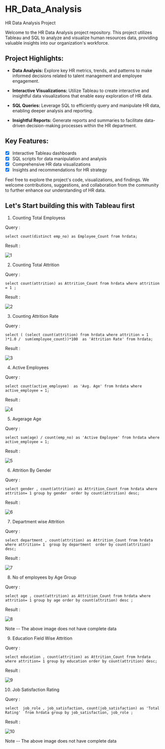 # HR_Data_Analysis
HR Data Analysis Project

Welcome to the HR Data Analysis project repository. This project utilizes Tableau and SQL to analyze and visualize human resources data, providing valuable insights into our organization's workforce. 

## Project Highlights:

- **Data Analysis:** Explore key HR metrics, trends, and patterns to make informed decisions related to talent management and employee engagement.

- **Interactive Visualizations:** Utilize Tableau to create interactive and insightful data visualizations that enable easy exploration of HR data.

- **SQL Queries:** Leverage SQL to efficiently query and manipulate HR data, enabling deeper analysis and reporting.

- **Insightful Reports:** Generate reports and summaries to facilitate data-driven decision-making processes within the HR department.

## Key Features:

- [x] Interactive Tableau dashboards
- [x] SQL scripts for data manipulation and analysis
- [x] Comprehensive HR data visualizations
- [x] Insights and recommendations for HR strategy

Feel free to explore the project's code, visualizations, and findings. We welcome contributions, suggestions, and collaboration from the community to further enhance our understanding of HR data.


## Let's Start building this with Tableau first  

1.  Counting Total Employess

Query : 

```select count(distinct emp_no) as Employee_Count from hrdata;```

Result : 

![1](https://github.com/pawan941394/HR_Data_Analysis/assets/63099276/5b093907-c1fb-4df3-927b-f6a0ee5d4b8e)

2.  Counting Total Attrition 

Query : 

```select count(attrition) as Attrition_Count from hrdata where attrition = 1 ;```

Result : 

![2](https://github.com/pawan941394/HR_Data_Analysis/assets/63099276/eada59e2-f791-41da-9bcd-e7e1d4ce6655)


3. Counting Attrition Rate
   
Query : 

```select ( (select count(attrition) from hrdata where attrition = 1 )*1.0 /  sum(employee_count))*100  as 'Attrition Rate' from hrdata;```

Result : 

![3](https://github.com/pawan941394/HR_Data_Analysis/assets/63099276/5f700387-faae-4e7c-a53c-a11724175403)


4. Active Employees 

Query : 

```select count(active_employee)  as 'Avg. Age' from hrdata where active_employee = 1; ```

Result : 

![4](https://github.com/pawan941394/HR_Data_Analysis/assets/63099276/6ad218c4-ea61-44b1-960f-c3265833450d)


5. Avgerage Age

Query : 

```select sum(age) / count(emp_no) as 'Active Employee' from hrdata where active_employee = 1;```

Result : 

![5](https://github.com/pawan941394/HR_Data_Analysis/assets/63099276/0858df0c-cb44-4448-a17c-d1c4ba527ad3)

6. Attrition By Gender 

Query : 

```select gender , count(attrition) as Attrition_Count from hrdata where attrition= 1 group by gender  order by count(attrition) desc;```

Result : 

![6](https://github.com/pawan941394/HR_Data_Analysis/assets/63099276/49f0d544-7a7c-4713-8719-d2906a8f5edc)

7. Department wise Attrition 

Query : 

```select department , count(attrition) as Attrition_Count from hrdata  where attrition= 1  group by department  order by count(attrition) desc;```

Result : 

![7](https://github.com/pawan941394/HR_Data_Analysis/assets/63099276/1f8e35db-569b-46d0-813f-093988a594b0)


8. No of employees by Age Group 

Query : 

```select age , count(attrition) as Attrition_Count from hrdata where attrition= 1 group by age order by count(attrition) desc ;```

Result : 

![8](https://github.com/pawan941394/HR_Data_Analysis/assets/63099276/efcee368-4109-4aaa-b22f-84a5e84a0e95)


Note --  The above image does not have complete data

 
9. Education Field Wise Attrition

Query : 

```select education , count(attrition) as Attrition_Count from hrdata where attrition= 1 group by education order by count(attrition) desc;```

Result : 

![9](https://github.com/pawan941394/HR_Data_Analysis/assets/63099276/956a8ec3-dffb-4865-a2f7-1b3205346880)


10. Job Satisfaction Rating

Query : 

```select  job_role , job_satisfaction, count(job_satisfaction) as 'Total Rating'  from hrdata group by job_satisfaction, job_role ;```

Result : 

![10](https://github.com/pawan941394/HR_Data_Analysis/assets/63099276/a5589a59-9eac-4dcf-b37c-608797ffe807)

Note -- The above image does not have complete data 
